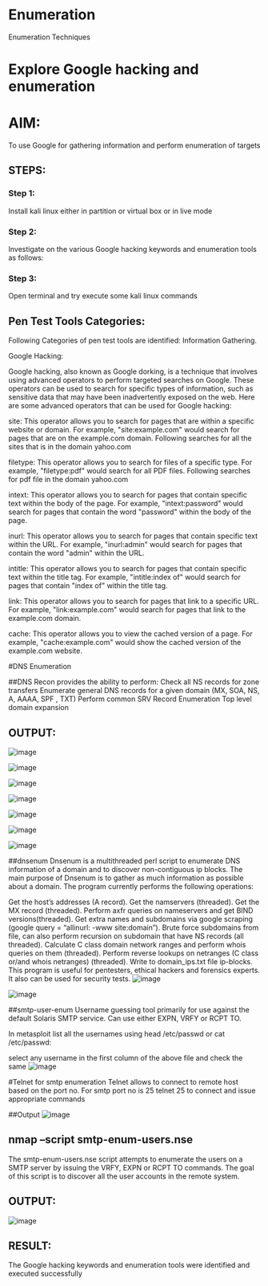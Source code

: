 # Enumeration
Enumeration Techniques

# Explore Google hacking and enumeration 

# AIM:  

To use Google for gathering information and perform enumeration of targets

## STEPS:

### Step 1:

Install kali linux either in partition or virtual box or in live mode

### Step 2:

Investigate on the various Google hacking keywords and enumeration tools as follows:


### Step 3:
Open terminal and try execute some kali linux commands

## Pen Test Tools Categories:  

Following Categories of pen test tools are identified:
Information Gathering.

Google Hacking:

Google hacking, also known as Google dorking, is a technique that involves using advanced operators to perform targeted searches on Google. These operators can be used to search for specific types of information, such as sensitive data that may have been inadvertently exposed on the web. Here are some advanced operators that can be used for Google hacking:

site: This operator allows you to search for pages that are within a specific website or domain. For example, "site:example.com" would search for pages that are on the example.com domain.
Following searches for all the sites that is in the domain yahoo.com

filetype: This operator allows you to search for files of a specific type. For example, "filetype:pdf" would search for all PDF files.
Following searches for pdf file in the domain yahoo.com



intext: This operator allows you to search for pages that contain specific text within the body of the page. For example, "intext:password" would search for pages that contain the word "password" within the body of the page.


inurl: This operator allows you to search for pages that contain specific text within the URL. For example, "inurl:admin" would search for pages that contain the word "admin" within the URL.

intitle: This operator allows you to search for pages that contain specific text within the title tag. For example, "intitle:index of" would search for pages that contain "index of" within the title tag.

link: This operator allows you to search for pages that link to a specific URL. For example, "link:example.com" would search for pages that link to the example.com domain.

cache: This operator allows you to view the cached version of a page. For example, "cache:example.com" would show the cached version of the example.com website.

 
#DNS Enumeration


##DNS Recon
provides the ability to perform:
Check all NS records for zone transfers
Enumerate general DNS records for a given domain (MX, SOA, NS, A, AAAA, SPF , TXT)
Perform common SRV Record Enumeration
Top level domain expansion
## OUTPUT:
![image](https://github.com/user-attachments/assets/4f9f5fa8-c88b-413e-ae79-fd1e0bebb90e)

![image](https://github.com/user-attachments/assets/f1d69ce3-8c48-4aaa-ba01-5f353c8cc3ac)


![image](https://github.com/user-attachments/assets/da9f1d95-8140-45ee-9a63-9e5aceaf6e4e)

![image](https://github.com/user-attachments/assets/7ca9e60f-9498-4fa6-b7fc-87608e2996b2)

![image](https://github.com/user-attachments/assets/1c8b8ad9-72dc-451f-9164-841131c7d371)

![image](https://github.com/user-attachments/assets/48286c59-8b71-4a70-a663-17d73554f292)

![image](https://github.com/user-attachments/assets/30bd6bc8-5e15-46ba-8250-e7aa288b81bd)

##dnsenum
Dnsenum is a multithreaded perl script to enumerate DNS information of a domain and to discover non-contiguous ip blocks. The main purpose of Dnsenum is to gather as much information as possible about a domain. The program currently performs the following operations:

Get the host’s addresses (A record).
Get the namservers (threaded).
Get the MX record (threaded).
Perform axfr queries on nameservers and get BIND versions(threaded).
Get extra names and subdomains via google scraping (google query = “allinurl: -www site:domain”).
Brute force subdomains from file, can also perform recursion on subdomain that have NS records (all threaded).
Calculate C class domain network ranges and perform whois queries on them (threaded).
Perform reverse lookups on netranges (C class or/and whois netranges) (threaded).
Write to domain_ips.txt file ip-blocks.
This program is useful for pentesters, ethical hackers and forensics experts. It also can be used for security tests.
![image](https://github.com/user-attachments/assets/ef2f0650-3ae2-4a38-aabb-acbc48016f9a)

![image](https://github.com/user-attachments/assets/fba5bd1d-d855-46fb-8841-872e15c153e7)

##smtp-user-enum
Username guessing tool primarily for use against the default Solaris SMTP service. Can use either EXPN, VRFY or RCPT TO.


In metasploit list all the usernames using head /etc/passwd or cat /etc/passwd:

select any username in the first column of the above file and check the same
![image](https://github.com/user-attachments/assets/9fb05bb0-fbcb-4ae4-9c8e-be1e52191452)


#Telnet for smtp enumeration
Telnet allows to connect to remote host based on the port no. For smtp port no is 25
telnet <host address> 25 to connect
and issue appropriate commands
  
 ##Output
  ![image](https://github.com/user-attachments/assets/f30a68ff-081a-44d7-8ed7-dcfd3f9b10d0)

  

## nmap –script smtp-enum-users.nse <hostname>

The smtp-enum-users.nse script attempts to enumerate the users on a SMTP server by issuing the VRFY, EXPN or RCPT TO commands. The goal of this script is to discover all the user accounts in the remote system.


## OUTPUT:
![image](https://github.com/user-attachments/assets/97d79817-b6ac-49f5-974a-0670b70dbaa9)


## RESULT:
The Google hacking keywords and enumeration tools were identified and executed successfully

